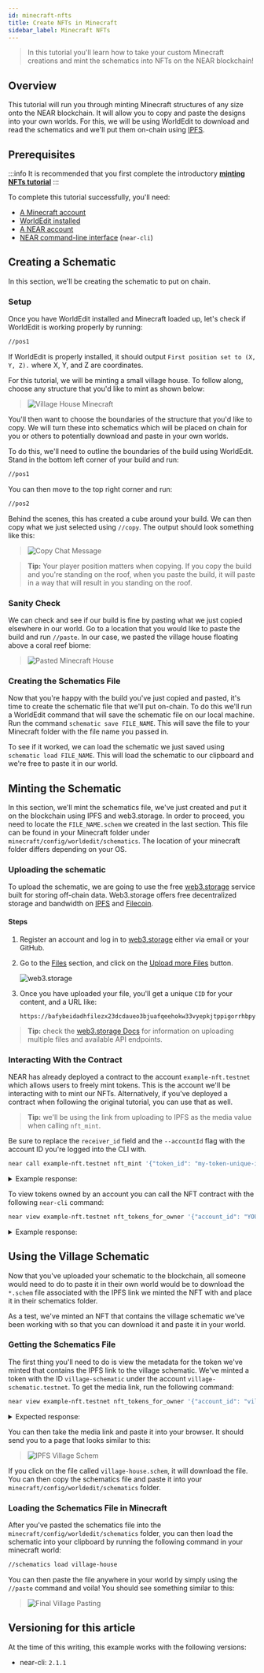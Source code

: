 ```yaml
---
id: minecraft-nfts
title: Create NFTs in Minecraft
sidebar_label: Minecraft NFTs
---
```


> In this tutorial you'll learn how to take your custom Minecraft creations and mint the schematics into NFTs on the NEAR blockchain! 

## Overview

This tutorial will run you through minting Minecraft structures of any size onto the NEAR blockchain. It will allow you to copy and paste the designs into your own worlds. For this, we will be using WorldEdit to download and read the schematics and we'll put them on-chain using [IPFS](https://ipfs.io/).

## Prerequisites

:::info
It is recommended that you first complete the introductory **[minting NFTs tutorial](/docs/tutorials/contracts/nfts/minting-nfts)** 
:::

To complete this tutorial successfully, you'll need:

- [A Minecraft account](https://account.mojang.com/)
- [WorldEdit installed](https://worldedit.enginehub.org/en/latest/install/)
- [A NEAR account](#wallet)
- [NEAR command-line interface](/docs/develop/contracts/rust/intro#installing-the-near-cli) (`near-cli`)

## Creating a Schematic

In this section, we'll be creating the schematic to put on chain.

### Setup

Once you have WorldEdit installed and Minecraft loaded up, let's check if WorldEdit is working properly by running:

```bash
//pos1
```

If WorldEdit is properly installed, it should output `First position set to (X, Y, Z).` where X, Y, and Z are coordinates.

For this tutorial, we will be minting a small village house. To follow along, choose any structure that you'd like to mint as shown below:

> ![Village House Minecraft](/docs/assets/nfts/village-house-minecraft.png)

You'll then want to choose the boundaries of the structure that you'd like to copy. We will turn these into schematics which will be placed on chain for you or others to potentially download and paste in your own worlds.

To do this, we'll need to outline the boundaries of the build using WorldEdit. Stand in the bottom left corner of your build and run:

```bash
//pos1
```

You can then move to the top right corner and run:

```bash
//pos2
```

Behind the scenes, this has created a cube around your build. We can then copy what we just selected using `//copy`. The output should look something like this:

> ![Copy Chat Message](/docs/assets/nfts/copy-chat-message-minecraft.png)

> **Tip:** Your player position matters when copying. If you copy the build and you're standing on the roof, when you paste the build, it will paste in a way that will result in you standing on the roof.

### Sanity Check

We can check and see if our build is fine by pasting what we just copied elsewhere in our world. Go to a location that you would like to paste the build and run `//paste`. In our case, we pasted the village house floating above a coral reef biome:

> ![Pasted Minecraft House](/docs/assets/nfts/pasted-minecraft-house.png)

### Creating the Schematics File

Now that you're happy with the build you've just copied and pasted, it's time to create the schematic file that we'll put on-chain. To do this we'll run a WorldEdit command that will save the schematic file on our local machine. Run the command `schematic save FILE_NAME`. This will save the file to your Minecraft folder with the file name you passed in.

To see if it worked, we can load the schematic we just saved using `schematic load FILE_NAME`. This will load the schematic to our clipboard and we're free to paste it in our world.

## Minting the Schematic

In this section, we'll mint the schematics file, we've just created and put it on the blockchain using IPFS and web3.storage. In order to proceed, you need to locate the `FILE_NAME.schem` we created in the last section. This file can be found in your Minecraft folder under `minecraft/config/worldedit/schematics`. The location of your minecraft folder differs depending on your OS.

### Uploading the schematic

To upload the schematic, we are going to use the free [web3.storage](https://web3.storage/about/) service built for storing off-chain data.
Web3.storage offers free decentralized storage and bandwidth on [IPFS](https://ipfs.io/) and [Filecoin](https://filecoin.io/).

#### Steps

1. Register an account and log in to [web3.storage](https://nft.storage/login/) either via email or your GitHub.

2. Go to the [Files](https://web3.storage/files/) section, and click on the [Upload more Files](https://web3.storage/upload/) button.

   ![web3.storage](/docs/assets/nfts/web3-storage-upload.png)

3. Once you have uploaded your file, you'll get a unique `CID` for your content, and a URL like:
   ```
   https://bafybeidadhfilezx23dcdaueo3bjuafqeehokw33vyepkjtppigorrhbpy.ipfs.dweb.link/
   ```

> **Tip:** check the [web3.storage Docs](https://docs.web3.storage/) for information on uploading multiple files and available API endpoints.

### Interacting With the Contract

NEAR has already deployed a contract to the account `example-nft.testnet` which allows users to freely mint tokens. This is the account we'll be interacting with to mint our NFTs. Alternatively, if you've deployed a contract when following the original tutorial, you can use that as well.

> **Tip:** we'll be using the link from uploading to IPFS as the media value when calling `nft_mint`.

Be sure to replace the `receiver_id` field and the `--accountId` flag with the account ID you're logged into the CLI with.

```bash
near call example-nft.testnet nft_mint '{"token_id": "my-token-unique-id", "receiver_id": "YOUR_ACCOUNT", "token_metadata": { "title": "Some Art", "description": "My NFT media", "media": "https://bafybeidadhfilezx23dcdaueo3bjuafqeehokw33vyepkjtppigorrhbpy.ipfs.dweb.link/", "copies": 1}}' --accountId YOUR_ACCOUNT --deposit 0.1
```

<details>
<summary>Example response: </summary>
<p>

```json
{
  "token_id": "0",
  "owner_id": "YOUR_ACCOUNT",
  "metadata": {
    "title": "Some Art",
    "description": "My NFT media",
    "media": "https://bafybeidadhfilezx23dcdaueo3bjuafqeehokw33vyepkjtppigorrhbpy.ipfs.dweb.link/",
    "media_hash": null,
    "copies": 1,
    "issued_at": null,
    "expires_at": null,
    "starts_at": null,
    "updated_at": null,
    "extra": null,
    "reference": null,
    "reference_hash": null
  },
  "approved_account_ids": {}
}
```

</p>
</details>

To view tokens owned by an account you can call the NFT contract with the following `near-cli` command:

```bash
near view example-nft.testnet nft_tokens_for_owner '{"account_id": "YOUR_ACCOUNT"}'
```

<details>
<summary>Example response: </summary>
<p>

```json
[
  {
    "token_id": "0",
    "owner_id": "YOUR_ACCOUNT",
    "metadata": {
      "title": "Some Art",
      "description": "My NFT media",
      "media": "https://bafybeidadhfilezx23dcdaueo3bjuafqeehokw33vyepkjtppigorrhbpy.ipfs.dweb.link/",
      "media_hash": null,
      "copies": 1,
      "issued_at": null,
      "expires_at": null,
      "starts_at": null,
      "updated_at": null,
      "extra": null,
      "reference": null,
      "reference_hash": null
    },
    "approved_account_ids": {}
  }
]
```

</p>
</details>

## Using the Village Schematic

Now that you've uploaded your schematic to the blockchain, all someone would need to do to paste it in their own world would be to download the `*.schem` file associated with the IPFS link we minted the NFT with and place it in their schematics folder.

As a test, we've minted an NFT that contains the village schematic we've been working with so that you can download it and paste it in your world.

### Getting the Schematics File

The first thing you'll need to do is view the metadata for the token we've minted that contains the IPFS link to the village schematic. We've minted a token with the ID `village-schematic` under the account `village-schematic.testnet`. To get the media link, run the following command:

```bash
near view example-nft.testnet nft_tokens_for_owner '{"account_id": "village-schematic.testnet"}'
```

<details>
<summary>Expected response: </summary>
<p>

```bash
[
  {
    token_id: 'village-schematic',
    owner_id: 'village-schematic.testnet',
    metadata: {
      title: 'Village Schematic',
      description: 'Blockcraft Village Schematic Tutorial NFT',
      media: 'https://bafybeidadhfilezx23dcdaueo3bjuafqeehokw33vyepkjtppigorrhbpy.ipfs.dweb.link/',
      media_hash: null,
      copies: 1,
      issued_at: null,
      expires_at: null,
      starts_at: null,
      updated_at: null,
      extra: null,
      reference: null,
      reference_hash: null
    },
    approved_account_ids: {}
  }
]
```

</p>
</details>

You can then take the media link and paste it into your browser. It should send you to a page that looks similar to this:

> ![IPFS Village Schem](/docs/assets/nfts/IPFS-village-schem.png)

If you click on the file called `village-house.schem`, it will download the file. You can then copy the schematics file and paste it into your `minecraft/config/worldedit/schematics` folder.

### Loading the Schematics File in Minecraft

After you've pasted the schematics file into the `minecraft/config/worldedit/schematics` folder, you can then load the schematic into your clipboard by running the following command in your minecraft world:

```bash
//schematics load village-house
```

You can then paste the file anywhere in your world by simply using the `//paste` command and voila! You should see something similar to this:

> ![Final Village Pasting](/docs/assets/nfts/final-village-pasting.png)

## Versioning for this article

At the time of this writing, this example works with the following versions:

- near-cli: `2.1.1`
